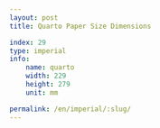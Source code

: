 ```yaml
---
layout: post
title: Quarto Paper Size Dimensions

index: 29
type: imperial
info:
    name: quarto
    width: 229
    height: 279
    unit: mm

permalink: /en/imperial/:slug/
---
```



